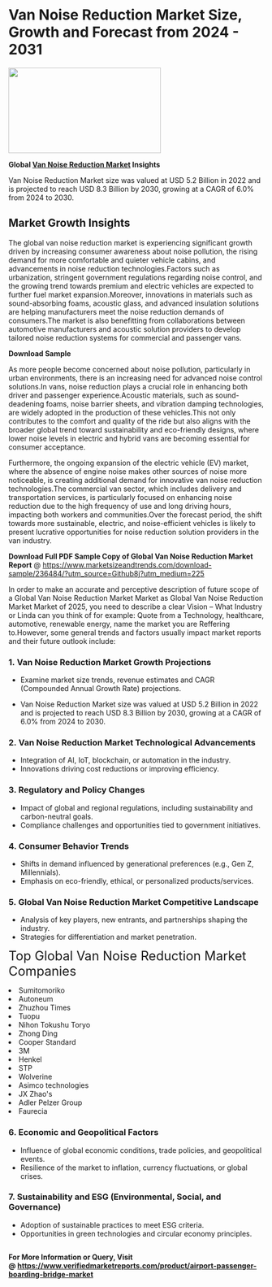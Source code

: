<H1>Van Noise Reduction Market Size, Growth and Forecast from 2024 - 2031</H1><img class="aligncenter size-medium wp-image-584254" src="https://thirdeyenews.in/wp-content/uploads/2024/09/Global-Market-Research-300x168.jpeg" alt="" width="300" height="168" /><p><strong>Global&nbsp;<a href="https://www.marketsizeandtrends.com/download-sample/236484/?utm_source=Github8j?utm_medium=225">Van Noise Reduction Market</a> Insights</strong></p><p>Van Noise Reduction Market size was valued at USD 5.2 Billion in 2022 and is projected to reach USD 8.3 Billion by 2030, growing at a CAGR of 6.0% from 2024 to 2030.</p><p><h2>Market Growth Insights</h2> <p>The global van noise reduction market is experiencing significant growth driven by increasing consumer awareness about noise pollution, the rising demand for more comfortable and quieter vehicle cabins, and advancements in noise reduction technologies.Factors such as urbanization, stringent government regulations regarding noise control, and the growing trend towards premium and electric vehicles are expected to further fuel market expansion.Moreover, innovations in materials such as sound-absorbing foams, acoustic glass, and advanced insulation solutions are helping manufacturers meet the noise reduction demands of consumers.The market is also benefitting from collaborations between automotive manufacturers and acoustic solution providers to develop tailored noise reduction systems for commercial and passenger vans.</p> <p><strong>Download Sample</strong></p> <p>As more people become concerned about noise pollution, particularly in urban environments, there is an increasing need for advanced noise control solutions.In vans, noise reduction plays a crucial role in enhancing both driver and passenger experience.Acoustic materials, such as sound-deadening foams, noise barrier sheets, and vibration damping technologies, are widely adopted in the production of these vehicles.This not only contributes to the comfort and quality of the ride but also aligns with the broader global trend toward sustainability and eco-friendly designs, where lower noise levels in electric and hybrid vans are becoming essential for consumer acceptance.</p> <p>Furthermore, the ongoing expansion of the electric vehicle (EV) market, where the absence of engine noise makes other sources of noise more noticeable, is creating additional demand for innovative van noise reduction technologies.The commercial van sector, which includes delivery and transportation services, is particularly focused on enhancing noise reduction due to the high frequency of use and long driving hours, impacting both workers and communities.Over the forecast period, the shift towards more sustainable, electric, and noise-efficient vehicles is likely to present lucrative opportunities for noise reduction solution providers in the van industry.</p> <p><span class=""><strong>Download Full PDF Sample Copy of Global Van Noise Reduction Market Report</strong> @ <a href="https://www.marketsizeandtrends.com/download-sample/236484/?utm_source=Github8j?utm_medium=225" target="_blank">https://www.marketsizeandtrends.com/download-sample/236484/?utm_source=Github8j?utm_medium=225</a></span></p><p>In order to make an accurate and perceptive description of future scope of a Global&nbsp;Van Noise Reduction Market Market as Global&nbsp;Van Noise Reduction Market Market of 2025, you need to describe a clear Vision &ndash; What Industry or Linda can you think of for example: Quote from a Technology, healthcare, automotive, renewable energy, name the market you are Reffering to.However, some general trends and factors usually impact market reports and their future outlook include:</p><h3>1.&nbsp;<strong>Van Noise Reduction Market Growth Projections</strong></h3><ul><li>Examine market size trends, revenue estimates and CAGR (Compounded Annual Growth Rate) projections.</li><li><p>Van Noise Reduction Market size was valued at USD 5.2 Billion in 2022 and is projected to reach USD 8.3 Billion by 2030, growing at a CAGR of 6.0% from 2024 to 2030.</p></li></ul><h3>2.&nbsp;<strong>Van Noise Reduction Market Technological Advancements</strong></h3><ul><li>Integration of AI, IoT, blockchain, or automation in the industry.</li><li>Innovations driving cost reductions or improving efficiency.</li></ul><h3>3.&nbsp;<strong>Regulatory and Policy Changes</strong></h3><ul><li>Impact of global and regional regulations, including sustainability and carbon-neutral goals.</li><li>Compliance challenges and opportunities tied to government initiatives.</li></ul><h3>4.&nbsp;<strong>Consumer Behavior Trends</strong></h3><ul><li>Shifts in demand influenced by generational preferences (e.g., Gen Z, Millennials).</li><li>Emphasis on eco-friendly, ethical, or personalized products/services.</li></ul><h3>5.&nbsp;<strong>Global Van Noise Reduction Market Competitive Landscape</strong></h3><ul><li>Analysis of key players, new entrants, and partnerships shaping the industry.</li><li>Strategies for differentiation and market penetration.</li></ul><p data-pm-slice="1 1 []"><span style="color: inherit; font-family: inherit; font-size: 25px;">Top Global Van Noise Reduction Market Companies</span></p><div class="" data-test-id=""><p><li>Sumitomoriko</li><li> Autoneum</li><li> Zhuzhou Times</li><li> Tuopu</li><li> Nihon Tokushu Toryo</li><li> Zhong Ding</li><li> Cooper Standard</li><li> 3M</li><li> Henkel</li><li> STP</li><li> Wolverine</li><li> Asimco technologies</li><li> JX Zhao's</li><li> Adler Pelzer Group</li><li> Faurecia</li></p></div><h3>6.&nbsp;<strong>Economic and Geopolitical Factors</strong></h3><ul><li>Influence of global economic conditions, trade policies, and geopolitical events.</li><li>Resilience of the market to inflation, currency fluctuations, or global crises.</li></ul><h3>7.&nbsp;<strong>Sustainability and ESG (Environmental, Social, and Governance)</strong></h3><ul><li>Adoption of sustainable practices to meet ESG criteria.</li><li>Opportunities in green technologies and circular economy principles.</li></ul><h2><strong style="font-size: 14px;">For More Information or Query, Visit @&nbsp;</strong><a style="background-color: #ffffff; font-size: 14px;" href="https://www.marketsizeandtrends.com/report/van-noise-reduction-market/" target="_blank">https://www.verifiedmarketreports.com/product/airport-passenger-boarding-bridge-market</a></h2>